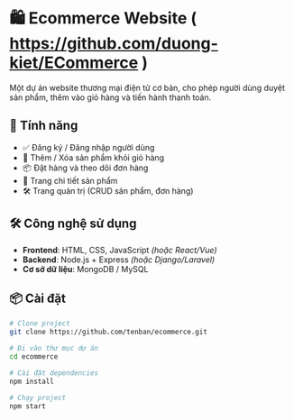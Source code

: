 # 🛍️ Ecommerce Website ( https://github.com/duong-kiet/ECommerce ) 

Một dự án website thương mại điện tử cơ bản, cho phép người dùng duyệt sản phẩm, thêm vào giỏ hàng và tiến hành thanh toán.

## 🚀 Tính năng

- ✅ Đăng ký / Đăng nhập người dùng  
- 🛒 Thêm / Xóa sản phẩm khỏi giỏ hàng  
- 📦 Đặt hàng và theo dõi đơn hàng  
- 🧾 Trang chi tiết sản phẩm  
- 🛠 Trang quản trị (CRUD sản phẩm, đơn hàng)

## 🛠️ Công nghệ sử dụng

- **Frontend**: HTML, CSS, JavaScript *(hoặc React/Vue)*  
- **Backend**: Node.js + Express *(hoặc Django/Laravel)*  
- **Cơ sở dữ liệu**: MongoDB / MySQL  

## 📦 Cài đặt

```bash
# Clone project
git clone https://github.com/tenban/ecommerce.git

# Đi vào thư mục dự án
cd ecommerce

# Cài đặt dependencies
npm install

# Chạy project
npm start
